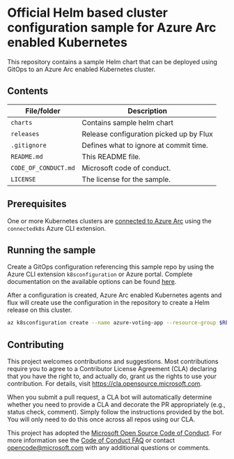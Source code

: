 # Official Helm based cluster configuration sample for Azure Arc enabled Kubernetes

This repository contains a sample Helm chart that can be deployed using GitOps to an Azure Arc enabled Kubernetes cluster.

## Contents

| File/folder          | Description                                |
|----------------------|--------------------------------------------|
| `charts`             | Contains sample helm chart                 |
| `releases`           | Release configuration picked up by Flux    |
| `.gitignore`         | Defines what to ignore at commit time.     |
| `README.md`          | This README file.                          |
| `CODE_OF_CONDUCT.md` | Microsoft code of conduct.                 |
| `LICENSE`            | The license for the sample.                |

## Prerequisites

One or more Kubernetes clusters are [connected to Azure Arc](https://docs.microsoft.com/en-in/azure/azure-arc/kubernetes/connect-cluster) using the `connectedk8s` Azure CLI extension.

## Running the sample

Create a GitOps configuration referencing this sample repo by using the Azure CLI extension `k8sconfiguration` or Azure portal. Complete documentation on the available options can be found [here](https://docs.microsoft.com/en-in/azure/azure-arc/kubernetes/use-gitops-connected-cluster).

After a configuration is created, Azure Arc enabled Kubernetes agents and flux will create use the configuration in the repository to create a Helm release on this cluster.

```bash
az k8sconfiguration create --name azure-voting-app --resource-group $RESOURCE_GROUP --cluster-name $CLUSTER_NAME --operator-instance-name arc-k8s-demo --operator-namespace arc-k8s-demo --enable-helm-operator --helm-operator-version='0.6.0' --helm-operator-params='--set helm.versions=v3' --repository-url https://github.com/Azure/arc-helm-demo.git --operator-params='--git-readonly --git-path=releases' --scope namespace --cluster-type connectedClusters
```

## Contributing

This project welcomes contributions and suggestions.  Most contributions require you to agree to a
Contributor License Agreement (CLA) declaring that you have the right to, and actually do, grant us
the rights to use your contribution. For details, visit https://cla.opensource.microsoft.com.

When you submit a pull request, a CLA bot will automatically determine whether you need to provide
a CLA and decorate the PR appropriately (e.g., status check, comment). Simply follow the instructions
provided by the bot. You will only need to do this once across all repos using our CLA.

This project has adopted the [Microsoft Open Source Code of Conduct](https://opensource.microsoft.com/codeofconduct/).
For more information see the [Code of Conduct FAQ](https://opensource.microsoft.com/codeofconduct/faq/) or
contact [opencode@microsoft.com](mailto:opencode@microsoft.com) with any additional questions or comments.

